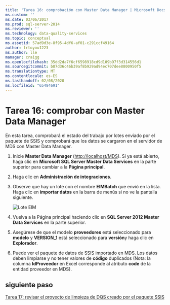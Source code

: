 ```yaml
---
title: 'Tarea 16: comprobación con Master Data Manager | Microsoft Docs'
ms.custom: ''
ms.date: 03/06/2017
ms.prod: sql-server-2014
ms.reviewer: ''
ms.technology: data-quality-services
ms.topic: conceptual
ms.assetid: 57ad9d3e-8f95-4df6-af01-c291ccf49164
author: lrtoyou1223
ms.author: lle
manager: craigg
ms.openlocfilehash: 35dd2da7f6cf6598918cd9d109b97f3d314556d1
ms.sourcegitcommit: b87d36c46b39af8b929ad94ec707dee8800950f5
ms.translationtype: MT
ms.contentlocale: es-ES
ms.lasthandoff: 02/08/2020
ms.locfileid: "65484691"
---
```

# <a name="task-16-verifying-with-master-data-manager"></a>Tarea 16: comprobar con Master Data Manager
  En esta tarea, comprobará el estado del trabajo por lotes enviado por el paquete de SSIS y comprobará que los datos se cargaron en el servidor de MDS con Master Data Manager.  
  
1.  Inicie **Master Data Manager** ([http://localhost/MDS](http://localhost/MDS)). Si ya está abierto, haga clic en **Microsoft SQL Server Master Data Services** en la parte superior para cambiar a la **Página principal**.  
  
2.  Haga clic en **Administración de integraciones**.  
  
3.  Observe que hay un lote con el nombre **EIMBatch** que envió en la lista. Haga clic en **importar datos** en la barra de menús si no ve la pantalla siguiente.  
  
     ![Lote EIM](../../2014/tutorials/media/et-verifyingwithmasterdatamanager.jpg "Lote EIM")  
  
4.  Vuelva a la Página principal haciendo clic en **SQL Server 2012 Master Data Services** en la parte superior.  
  
5.  Asegúrese de que el modelo **proveedores** está seleccionado para **modelo** y **VERSION_1** está seleccionado para **versión**y haga clic en **Explorador**.  
  
6.  Puede ver el paquete de datos de SSIS importado en MDS. Los datos deben limpiarse y no tener valores de **código** duplicados (Nota: la columna **IdProveedor** en Excel corresponde al atributo **code** de la entidad proveedor en MDS).  
  
## <a name="next-step"></a>siguiente paso  
 [Tarea 17: revisar el proyecto de limpieza de DQS creado por el paquete SSIS](../../2014/tutorials/task-17-reviewing-dqs-cleansing-project-created-by-the-ssis-package.md)  
  
  
